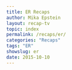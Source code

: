 ```yaml
---
title: ER Recaps
author: Mika Epstein
layout: recap-tv
topic: index
permalink: /recaps/er/
categories: "Recaps"
tags: "ER"
showslug: er
date: 2015-10-10
---
```

